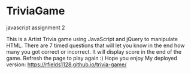 # TriviaGame
javascript assignment 2

This is a Artist Trivia game using JavaScript and jQuery to manipulate HTML. There are 7 timed questions that will let you know in the end how many you got correct or incorrect. It will display score in the end of the game. Refresh the page to play again :) Hope you enjoy
My deployed version: https://rfields1128.github.io/trivia-game/
